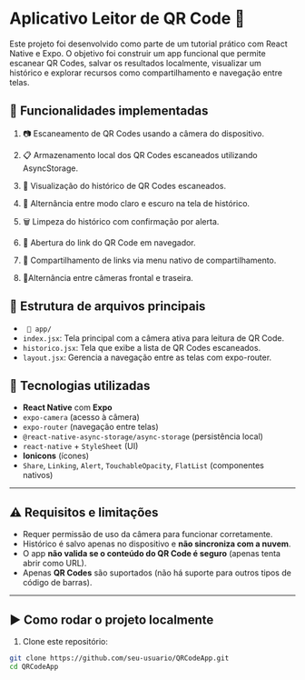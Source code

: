 
# Aplicativo Leitor de QR Code 📱

Este projeto foi desenvolvido como parte de um tutorial prático com React Native e Expo. O objetivo foi construir um app funcional que permite escanear QR Codes, salvar os resultados localmente, visualizar um histórico e explorar recursos como compartilhamento e navegação entre telas.

## 🚀 Funcionalidades implementadas

1. 📷 Escaneamento de QR Codes usando a câmera do dispositivo.

2. 📋 Armazenamento local dos QR Codes escaneados utilizando AsyncStorage.

3. 📜 Visualização do histórico de QR Codes escaneados.

4. 🌙 Alternância entre modo claro e escuro na tela de histórico.

5. 🗑 Limpeza do histórico com confirmação por alerta.

6. 🔗 Abertura do link do QR Code em navegador.

7. 🤝 Compartilhamento de links via menu nativo de compartilhamento.

8. 🔄Alternância entre câmeras frontal e traseira.


## 📂 Estrutura de arquivos principais

- ` 📁 app/`
- `index.jsx`: Tela principal com a câmera ativa para leitura de QR Code.
- `historico.jsx`: Tela que exibe a lista de QR Codes escaneados.
- `layout.jsx`: Gerencia a navegação entre as telas com expo-router.


## 🧪 Tecnologias utilizadas

- **React Native** com **Expo**
- `expo-camera` (acesso à câmera)
- `expo-router` (navegação entre telas)
- `@react-native-async-storage/async-storage` (persistência local)
- `react-native` + `StyleSheet` (UI)
- **Ionicons** (ícones)
- `Share`, `Linking`, `Alert`, `TouchableOpacity`, `FlatList` (componentes nativos)

---

## ⚠️ Requisitos e limitações

- Requer permissão de uso da câmera para funcionar corretamente.
- Histórico é salvo apenas no dispositivo e **não sincroniza com a nuvem**.
- O app **não valida se o conteúdo do QR Code é seguro** (apenas tenta abrir como URL).
- Apenas **QR Codes** são suportados (não há suporte para outros tipos de código de barras).

---

## ▶️ Como rodar o projeto localmente

1. Clone este repositório:

```bash
git clone https://github.com/seu-usuario/QRCodeApp.git
cd QRCodeApp




